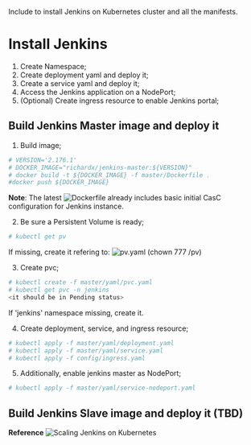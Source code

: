 Include to install Jenkins on Kubernetes cluster and all the manifests.

# Install Jenkins

1. Create Namespace;
2. Create deployment yaml and deploy it;
3. Create a service yaml and deploy it;
4. Access the Jenkins application on a NodePort;
5. (Optional) Create ingress resource to enable Jenkins portal;

## Build Jenkins Master image and deploy it

1. Build image;

```bash
# VERSION='2.176.1'
# DOCKER_IMAGE="richardx/jenkins-master:${VERSION}"
# docker build -t ${DOCKER_IMAGE} -f master/Dockerfile .
#docker push ${DOCKER_IMAGE}
```

**Note**:
The latest ![Dockerfile](./master/Dockerfile) already includes basic initial CasC configuration for Jenkins instance.

2. Be sure a Persistent Volume is ready;

```bash
# kubectl get pv
```

If missing, create it refering to: ![pv.yaml](master/yaml/pv.yaml) (chown 777 /pv)

3. Create pvc;

```bash
# kubectl create -f master/yaml/pvc.yaml
# kubectl get pvc -n jenkins
<it should be in Pending status>
```

If 'jenkins' namespace missing, create it.

4. Create deployment, service, and ingress resource;

```bash
# kubectl apply -f master/yaml/deployment.yaml
# kubectl apply -f master/yaml/service.yaml
# kubectl apply -f config/ingress.yaml
```

5. Additionally, enable jenkins master as NodePort;

```bash
# kubectl apply -f master/yaml/service-nodeport.yaml
```

## Build Jenkins Slave image and deploy it (TBD)

**Reference**
![Scaling Jenkins on Kubernetes](https://medium.com/faun/how-to-setup-scalable-jenkins-on-kubernetes-f5c1b7d439cd)
